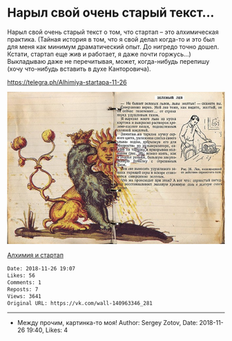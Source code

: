 # Нарыл свой очень старый текст...

Нарыл свой очень старый текст о том, что стартап – это алхимическая практика. (Тайная история в том, что я свой делал когда-то и это был для меня как минимум драматический опыт. До нигредо точно дошел. Кстати, стартап еще жив и работает, я даже почти горжусь...) Выкладываю даже не перечитывая, может, когда-нибудь перепишу (хочу что-нибудь вставить в духе Канторовича).

https://telegra.ph/Alhimiya-startapa-11-26

![](attachments/456239092.jpg)

[Алхимия и стартап](https://telegra.ph/Alhimiya-startapa-11-26)

    Date: 2018-11-26 19:07
    Likes: 56
    Comments: 1
    Reposts: 7
    Views: 3641
    Original URL: https://vk.com/wall-140963346_281



--------------------

  * Между прочим, картинка-то моя!
    Author: Sergey Zotov, Date: 2018-11-26 19:40, Likes: 4

